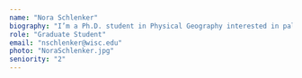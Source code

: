 ```yaml
---
name: "Nora Schlenker"
biography: "I’m a Ph.D. student in Physical Geography interested in paleoecology, biogeography, climate change, and niche analysis. My current project uses Holocene pollen records to understand historic abrupt population declines of eastern North American tree species."
role: "Graduate Student"
email: "nschlenker@wisc.edu"
photo: "NoraSchlenker.jpg"
seniority: "2"
---
```

